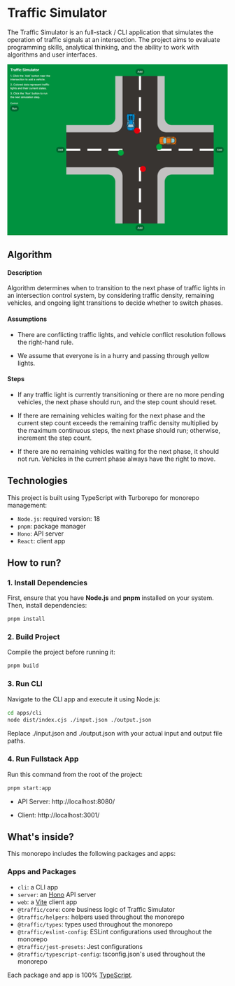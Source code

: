 # Traffic Simulator

The Traffic Simulator is an full-stack / CLI application that simulates the operation of traffic signals at an intersection. The project aims to evaluate programming skills, analytical thinking, and the ability to work with algorithms and user interfaces.

![Client Demo App](./assets/client-app.png)

## Algorithm

#### Description

Algorithm determines when to transition to the next phase of traffic lights in an intersection control system, by
considering traffic density, remaining vehicles, and ongoing light transitions to decide whether to switch phases.

#### Assumptions

- There are conflicting traffic lights, and vehicle conflict resolution follows the right-hand rule.

- We assume that everyone is in a hurry and passing through yellow lights.

#### Steps

- If any traffic light is currently transitioning or there are no more pending vehicles, the next phase should run, and the step count should reset.

- If there are remaining vehicles waiting for the next phase and the current step count exceeds the remaining traffic density multiplied by the maximum continuous steps, the next phase should run; otherwise, increment the step count.

- If there are no remaining vehicles waiting for the next phase, it should not run. Vehicles in the current phase always have the right to move.

## Technologies

This project is built using TypeScript with Turborepo for monorepo management:

- `Node.js`: required version: 18
- `pnpm`: package manager
- `Hono`: API server
- `React`: client app

## How to run?

### 1. Install Dependencies

First, ensure that you have **Node.js** and **pnpm** installed on your system. Then, install dependencies:

```bash
pnpm install
```

### 2. Build Project

Compile the project before running it:

```bash
pnpm build
```

### 3. Run CLI

Navigate to the CLI app and execute it using Node.js:

```bash
cd apps/cli
node dist/index.cjs ./input.json ./output.json
```

Replace ./input.json and ./output.json with your actual input and output file paths.

### 4. Run Fullstack App

Run this command from the root of the project:

```bash
pnpm start:app
```

- API Server: http://localhost:8080/

- Client: http://localhost:3001/

## What's inside?

This monorepo includes the following packages and apps:

### Apps and Packages

- `cli`: a CLI app
- `server`: an [Hono](https://hono.dev/) API server
- `web`: a [Vite](https://vitejs.dev/) client app
- `@traffic/core`: core business logic of Traffic Simulator
- `@traffic/helpers`: helpers used throughout the monorepo
- `@traffic/types`: types used throughout the monorepo
- `@traffic/eslint-config`: ESLint configurations used throughout the monorepo
- `@traffic/jest-presets`: Jest configurations
- `@traffic/typescript-config`: tsconfig.json's used throughout the monorepo

Each package and app is 100% [TypeScript](https://www.typescriptlang.org/).
